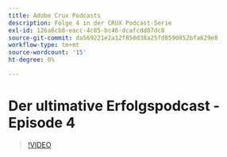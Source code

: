 ```yaml
---
title: Adobe Crux Podcasts
description: Folge 4 in der CRUX Podcast-Serie
exl-id: 126a6cb8-eacc-4c85-bc46-dcafcdd07dc8
source-git-commit: da569221e2a12f850d38a25fd8590852bfa629e8
workflow-type: tm+mt
source-wordcount: '15'
ht-degree: 0%

---
```


# Der ultimative Erfolgspodcast - Episode 4

>[!VIDEO](https://video.tv.adobe.com/v/3428830?quality=12learn=on)
